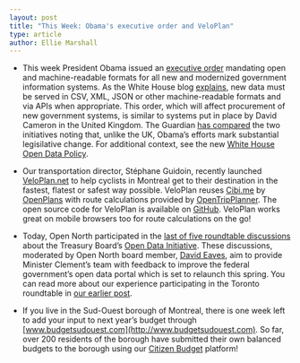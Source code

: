 ```yaml
---
layout: post
title: "This Week: Obama's executive order and VeloPlan"
type: article
author: Ellie Marshall
---
```

- This week President Obama issued an [executive order](http://www.whitehouse.gov/the-press-office/2013/05/09/executive-order-making-open-and-machine-readable-new-default-government-) mandating open and machine-readable formats for all new and modernized government information systems. As the White House blog [explains](http://www.whitehouse.gov/blog/2013/05/09/landmark-steps-liberate-open-data), new data must be served in CSV, XML, JSON or other machine-readable formats and via APIs when appropriate. This order, which will affect procurement of new government systems, is similar to systems put in place by David Cameron in the United Kingdom. The Guardian [has compared](http://www.guardian.co.uk/news/datablog/2013/may/10/us-open-data-uk-comparison) the two initiatives noting that, unlike the UK, Obama’s efforts mark substantial legisilative change. For additional context, see the new [White House Open Data Policy](http://www.whitehouse.gov/sites/default/files/omb/memoranda/2013/m-13-13.pdf).

- Our transportation director, Stéphane Guidoin, recently launched [VeloPlan.net](http://www.veloplan.net) to help cyclists in Montreal get to their destination in the fastest, flatest or safest way possible. VeloPlan reuses [Cibi.me](http://www.cibi.me) by [OpenPlans](http://openplans.org/) with route calculations provided by [OpenTripPlanner](https://github.com/openplans/OpenTripPlanner/wiki). The open source code for VeloPlan is available on [GitHub](https://github.com/Hoedic/cibi.me). VeloPlan works great on mobile browsers too for route calculations on the go!

- Today, Open North participated in the [last of five roundtable discussions](http://www.marketwire.com/press-release/minister-clement-connects-with-ottawa-open-data-expertise-1788949.htm) about the Treasury Board’s [Open Data Initiative](http://www.data.gc.ca/default.asp?lang=En&n=F9B7A1E3-1). These discussions, moderated by Open North board member, [David Eaves](http://www.eaves.ca), aim to provide Minister Clement’s team with feedback to improve the federal government’s open data portal which is set to relaunch this spring. You can read more about our experience participating in the Toronto roundtable in [our earlier post](http://blog.opennorth.ca/2013/03/14/open-data-roundtable-with-clement/). 

- If you live in the Sud-Ouest borough of Montreal, there is one week left to add your input to next year’s budget through [www.budgetsudouest.com](http://www.budgetsudouest.com). So far, over 200 residents of the borough have submitted their own balanced budgets to the borough using our [Citizen Budget](http://www.citizenbudget.com) platform! 

